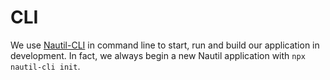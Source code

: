 # CLI

We use [Nautil-CLI](https://github.com/tangshuang/nautil-cli) in command line to start, run and build our application in development. In fact, we always begin a new Nautil application with `npx nautil-cli init`.
